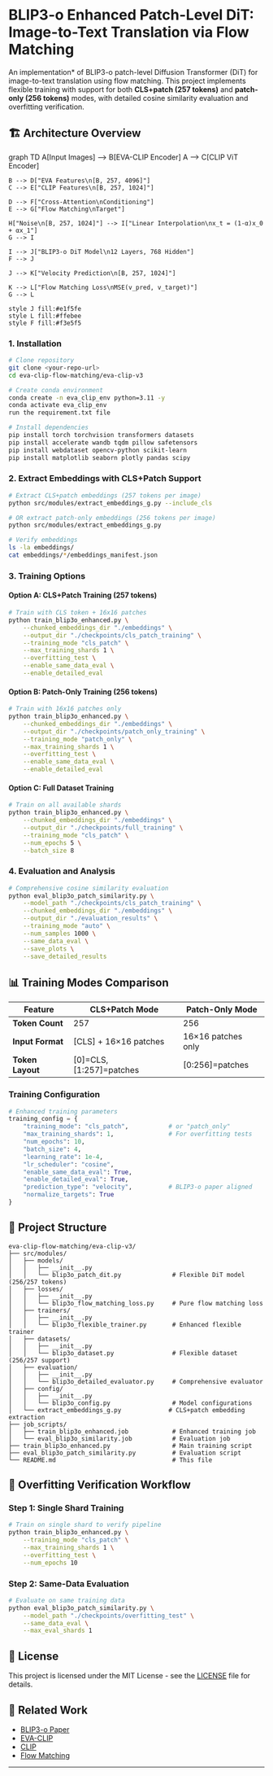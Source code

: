 # BLIP3-o Enhanced Patch-Level DiT: Image-to-Text Translation via Flow Matching
An implementation* of BLIP3-o patch-level Diffusion Transformer (DiT) for image-to-text translation using flow matching. This project implements flexible training with support for both **CLS+patch (257 tokens)** and **patch-only (256 tokens)** modes, with detailed cosine similarity evaluation and overfitting verification.
## 🏗️ Architecture Overview

graph TD
    A[Input Images] --> B[EVA-CLIP Encoder]
    A --> C[CLIP ViT Encoder]
    
    B --> D["EVA Features\n[B, 257, 4096]"]
    C --> E["CLIP Features\n[B, 257, 1024]"]
    
    D --> F["Cross-Attention\nConditioning"]
    E --> G["Flow Matching\nTarget"]
    
    H["Noise\n[B, 257, 1024]"] --> I["Linear Interpolation\nx_t = (1-α)x_0 + αx_1"]
    G --> I
    
    I --> J["BLIP3-o DiT Model\n12 Layers, 768 Hidden"]
    F --> J
    
    J --> K["Velocity Prediction\n[B, 257, 1024]"]
    
    K --> L["Flow Matching Loss\nMSE(v_pred, v_target)"]
    G --> L
    
    style J fill:#e1f5fe
    style L fill:#ffebee
    style F fill:#f3e5f5


### 1. Installation

```bash
# Clone repository
git clone <your-repo-url>
cd eva-clip-flow-matching/eva-clip-v3

# Create conda environment
conda create -n eva_clip_env python=3.11 -y
conda activate eva_clip_env
run the requirement.txt file

# Install dependencies
pip install torch torchvision transformers datasets
pip install accelerate wandb tqdm pillow safetensors
pip install webdataset opencv-python scikit-learn
pip install matplotlib seaborn plotly pandas scipy
```

### 2. Extract Embeddings with CLS+Patch Support

```bash
# Extract CLS+patch embeddings (257 tokens per image)
python src/modules/extract_embeddings_g.py --include_cls

# OR extract patch-only embeddings (256 tokens per image)
python src/modules/extract_embeddings_g.py

# Verify embeddings
ls -la embeddings/
cat embeddings/*/embeddings_manifest.json
```

### 3. Training Options

#### Option A: CLS+Patch Training (257 tokens)
```bash
# Train with CLS token + 16x16 patches
python train_blip3o_enhanced.py \
    --chunked_embeddings_dir "./embeddings" \
    --output_dir "./checkpoints/cls_patch_training" \
    --training_mode "cls_patch" \
    --max_training_shards 1 \
    --overfitting_test \
    --enable_same_data_eval \
    --enable_detailed_eval
```

#### Option B: Patch-Only Training (256 tokens)
```bash
# Train with 16x16 patches only
python train_blip3o_enhanced.py \
    --chunked_embeddings_dir "./embeddings" \
    --output_dir "./checkpoints/patch_only_training" \
    --training_mode "patch_only" \
    --max_training_shards 1 \
    --overfitting_test \
    --enable_same_data_eval \
    --enable_detailed_eval
```

#### Option C: Full Dataset Training
```bash
# Train on all available shards
python train_blip3o_enhanced.py \
    --chunked_embeddings_dir "./embeddings" \
    --output_dir "./checkpoints/full_training" \
    --training_mode "cls_patch" \
    --num_epochs 5 \
    --batch_size 8
```

### 4. Evaluation and Analysis

```bash
# Comprehensive cosine similarity evaluation
python eval_blip3o_patch_similarity.py \
    --model_path "./checkpoints/cls_patch_training" \
    --chunked_embeddings_dir "./embeddings" \
    --output_dir "./evaluation_results" \
    --training_mode "auto" \
    --num_samples 1000 \
    --same_data_eval \
    --save_plots \
    --save_detailed_results
```

## 📊 Training Modes Comparison

| Feature | CLS+Patch Mode | Patch-Only Mode |
|---------|----------------|------------------|
| **Token Count** | 257 | 256 |
| **Input Format** | [CLS] + 16×16 patches | 16×16 patches only |
| **Token Layout** | [0]=CLS, [1:257]=patches | [0:256]=patches |





### Training Configuration

```python
# Enhanced training parameters
training_config = {
    "training_mode": "cls_patch",           # or "patch_only"
    "max_training_shards": 1,               # For overfitting tests
    "num_epochs": 10,
    "batch_size": 4,
    "learning_rate": 1e-4,
    "lr_scheduler": "cosine",
    "enable_same_data_eval": True,
    "enable_detailed_eval": True,
    "prediction_type": "velocity",          # BLIP3-o paper aligned
    "normalize_targets": True
}
```

## 📁 Project Structure

```
eva-clip-flow-matching/eva-clip-v3/
├── src/modules/
│   ├── models/
│   │   ├── __init__.py
│   │   └── blip3o_patch_dit.py              # Flexible DiT model (256/257 tokens)
│   ├── losses/
│   │   ├── __init__.py
│   │   └── blip3o_flow_matching_loss.py     # Pure flow matching loss
│   ├── trainers/
│   │   ├── __init__.py
│   │   └── blip3o_flexible_trainer.py       # Enhanced flexible trainer
│   ├── datasets/
│   │   ├── __init__.py
│   │   └── blip3o_dataset.py                # Flexible dataset (256/257 support)
│   ├── evaluation/
│   │   ├── __init__.py
│   │   └── blip3o_detailed_evaluator.py     # Comprehensive evaluator
│   ├── config/
│   │   ├── __init__.py
│   │   └── blip3o_config.py                 # Model configurations
│   └── extract_embeddings_g.py             # CLS+patch embedding extraction
├── job_scripts/
│   ├── train_blip3o_enhanced.job            # Enhanced training job
│   └── eval_blip3o_similarity.job           # Evaluation job
├── train_blip3o_enhanced.py                 # Main training script
├── eval_blip3o_patch_similarity.py          # Evaluation script
└── README.md                                # This file
```

## 🧪 Overfitting Verification Workflow

### Step 1: Single Shard Training
```bash
# Train on single shard to verify pipeline
python train_blip3o_enhanced.py \
    --training_mode "cls_patch" \
    --max_training_shards 1 \
    --overfitting_test \
    --num_epochs 10
```

### Step 2: Same-Data Evaluation
```bash
# Evaluate on same training data
python eval_blip3o_patch_similarity.py \
    --model_path "./checkpoints/overfitting_test" \
    --same_data_eval \
    --max_eval_shards 1
```



## 📄 License

This project is licensed under the MIT License - see the [LICENSE](LICENSE) file for details.



## 🔗 Related Work

- [BLIP3-o Paper](https://arxiv.org/abs/your-paper-id)
- [EVA-CLIP](https://github.com/baaivision/EVA/tree/master/EVA-CLIP)
- [CLIP](https://github.com/openai/CLIP)
- [Flow Matching](https://arxiv.org/abs/2210.02747)

---


